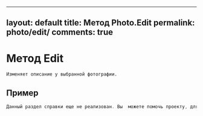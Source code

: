 
---
layout: default
title: Метод Photo.Edit
permalink: photo/edit/
comments: true
---
# Метод Edit
	Изменяет описание у выбранной фотографии.

## Пример
```csharp
Данный раздел справки еще не реализован. Вы  можете помочь проекту, для этого перейдите по ссылке чтобы связаться с нами [![Gitter](https://badges.gitter.im/Join%20Chat.svg)](https://gitter.im/vknet/vk?utm_source=badge&utm_medium=badge&utm_campaign=pr-badge)
```
	
